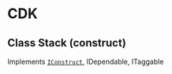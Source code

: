 # CDK
## Class Stack (construct)
Implements <a href="constructs.IConstruct.html"><code>IConstruct</code></a>, IDependable, ITaggable
